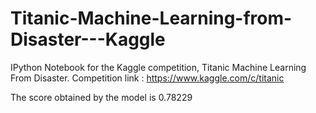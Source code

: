 # Titanic-Machine-Learning-from-Disaster---Kaggle

IPython Notebook for the Kaggle competition, Titanic Machine Learning From Disaster. 
Competition link : https://www.kaggle.com/c/titanic

The score obtained by the model is 0.78229
